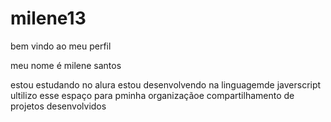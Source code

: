 # milene13
bem vindo ao meu perfil

meu nome é milene santos

estou estudando no alura
estou desenvolvendo na linguagemde javerscript
ultilizo esse espaço para pminha organizaçãoe compartilhamento de projetos desenvolvidos
